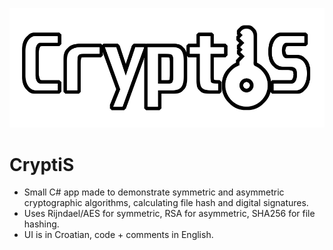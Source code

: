 ![CryptiS Logo](/res/cryptis_alt.png)

# CryptiS

- Small C# app made to demonstrate symmetric and asymmetric cryptographic algorithms, calculating file hash and digital signatures.
- Uses Rijndael/AES for symmetric, RSA for asymmetric, SHA256 for file hashing.
- UI is in Croatian, code + comments in English.
